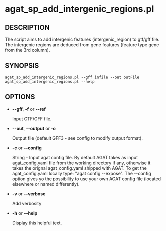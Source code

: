 # agat\_sp\_add\_intergenic\_regions.pl

## DESCRIPTION

The script aims to add intergenic features (intergenic\_region) to gtf/gff file.
The intergenic regions are deduced from gene features (feature type gene from the 3rd column).

## SYNOPSIS

```
agat_sp_add_intergenic_regions.pl --gff infile --out outFile
agat_sp_add_intergenic_regions.pl --help
```

## OPTIONS

- **--gff**, **-f** or **--ref**

    Input GTF/GFF file.

- **--out**, **--output** or **-o**

    Output file (default GFF3 - see config to modify output format).

- **-c** or **--config**

    String - Input agat config file. By default AGAT takes as input agat\_config.yaml file from the working directory if any, 
    otherwise it takes the orignal agat\_config.yaml shipped with AGAT. To get the agat\_config.yaml locally type: "agat config --expose".
    The --config option gives yo the possibility to use your own AGAT config file (located elsewhere or named differently).

- **-v** or **--verbose**

    Add verbosity

- **-h** or **--help**

    Display this helpful text.

